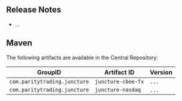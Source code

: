 ## Release Notes

- ...

## Maven

The following artifacts are available in the Central Repository:

GroupID                      | Artifact ID        | Version
-----------------------------|--------------------|--------
`com.paritytrading.juncture` | `juncture-cboe-fx` | `...`
`com.paritytrading.juncture` | `juncture-nasdaq`  | `...`
